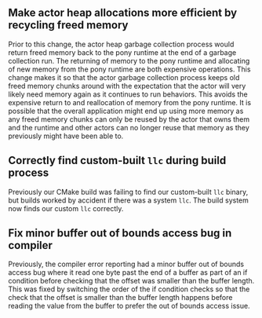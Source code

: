 ## Make actor heap allocations more efficient by recycling freed memory

Prior to this change, the actor heap garbage collection process would return freed memory back to the pony runtime at the end of a garbage collection run. The returning of memory to the pony runtime and allocating of new memory from the pony runtime are both expensive operations. This change makes it so that the actor garbage collection process keeps old freed memory chunks around with the expectation that the actor will very likely need memory again as it continues to run behaviors. This avoids the expensive return to and reallocation of memory from the pony runtime. It is possible that the overall application might end up using more memory as any freed memory chunks can only be reused by the actor that owns them and the runtime and other actors can no longer reuse that memory as they previously might have been able to.

## Correctly find custom-built `llc` during build process

Previously our CMake build was failing to find our custom-built `llc` binary, but builds worked by accident if there was a system `llc`.  The build system now finds our custom `llc` correctly.

## Fix minor buffer out of bounds access bug in compiler

Previously, the compiler error reporting had a minor buffer out of bounds access bug where it read one byte past the end of a buffer as part of an if condition before checking that the offset was smaller than the buffer length. This was fixed by switching the order of the if condition checks so that the check that the offset is smaller than the buffer length happens before reading the value from the buffer to prefer the out of bounds access issue.


